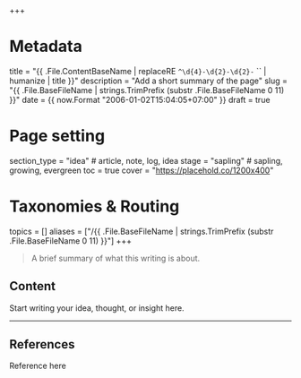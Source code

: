 +++
# Metadata
title = "{{ .File.ContentBaseName | replaceRE `^\d{4}-\d{2}-\d{2}-` `` | humanize | title }}"
description = "Add a short summary of the page" 
slug = "{{ .File.BaseFileName | strings.TrimPrefix (substr .File.BaseFileName 0 11) }}"
date = {{ now.Format "2006-01-02T15:04:05+07:00" }}
draft = true

# Page setting
section_type = "idea" # article, note, log, idea
stage = "sapling" # sapling, growing, evergreen
toc = true
cover = "https://placehold.co/1200x400"

# Taxonomies & Routing
topics = []
aliases = ["/{{ .File.BaseFileName | strings.TrimPrefix (substr .File.BaseFileName 0 11) }}"]
+++

> A brief summary of what this writing is about.

## Content

Start writing your idea, thought, or insight here.

---

## References

Reference here
